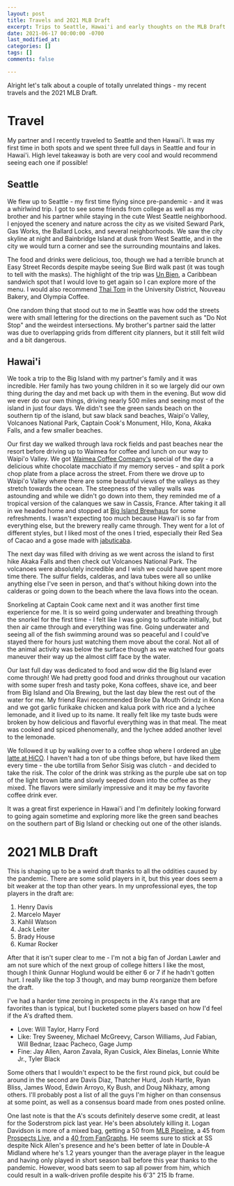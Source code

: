 ```yaml
---
layout: post
title: Travels and 2021 MLB Draft
excerpt: Trips to Seattle, Hawai'i and early thoughts on the MLB Draft
date: 2021-06-17 00:00:00 -0700
last_modified_at: 
categories: []
tags: []
comments: false

---
```

Alright let's talk about a couple of totally unrelated things - my recent travels and the 2021 MLB Draft.

# Travel

My partner and I recently traveled to Seattle and then Hawai'i. It was my first time in both spots and we spent three full days in Seattle and four in Hawai'i. High level takeaway is both are very cool and would recommend seeing each one if possible!

## Seattle

We flew up to Seattle - my first time flying since pre-pandemic - and it was a whirlwind trip. I got to see some friends from college as well as my brother and his partner while staying in the cute West Seattle neighborhood. I enjoyed the scenery and nature across the city as we visited Seward Park, Gas Works, the Ballard Locks, and several neighborhoods. We saw the city skyline at night and Bainbridge Island at dusk from West Seattle, and in the city we would turn a corner and see the surrounding mountains and lakes.

The food and drinks were delicious, too, though we had a terrible brunch at Easy Street Records despite maybe seeing Sue Bird walk past (it was tough to tell with the masks). The highlight of the trip was [Un Bien](https://www.unbienseattle.com/), a Caribbean sandwich spot that I would love to get again so I can explore more of the menu. I would also recommend [Thai Tom](https://www.yelp.com/biz/thai-tom-seattle) in the University District, Nouveau Bakery, and Olympia Coffee.

One random thing that stood out to me in Seattle was how odd the streets were with small lettering for the directions on the pavement such as "Do Not Stop" and the weirdest intersections. My brother's partner said the latter was due to overlapping grids from different city planners, but it still felt wild and a bit dangerous.

## Hawai'i

We took a trip to the Big Island with my partner's family and it was incredible. Her family has two young children in it so we largely did our own thing during the day and met back up with them in the evening. But wow did we ever do our own things, driving nearly 500 miles and seeing most of the island in just four days. We didn't see the green sands beach on the southern tip of the island, but saw black sand beaches, Waipi'o Valley, Volcanoes National Park, Captain Cook's Monument, Hilo, Kona, Akaka Falls, and a few smaller beaches.

Our first day we walked through lava rock fields and past beaches near the resort before driving up to Waimea for coffee and lunch on our way to Waipi'o Valley. We got [Waimea Coffee Company's](https://www.waimeacoffeecompany.com/) special of the day - a delicious white chocolate macchiato if my memory serves - and split a pork chop plate from a place across the street. From there we drove up to Waipi'o Valley where there are some beautiful views of the valleys as they stretch towards the ocean. The steepness of the valley walls was astounding and while we didn't go down into them, they reminded me of a tropical version of the calanques we saw in Cassis, France. After taking it all in we headed home and stopped at [Big Island Brewhaus](https://bigislandbrewhaus.com/) for some refreshments. I wasn't expecting too much because Hawai'i is so far from everything else, but the brewery really came through. They went for a lot of different styles, but I liked most of the ones I tried, especially their Red Sea of Cacao and a gose made with [jabuticaba](https://en.wikipedia.org/wiki/Jabuticaba).

The next day was filled with driving as we went across the island to first hike Akaka Falls and then check out Volcanoes National Park. The volcanoes were absolutely incredible and I wish we could have spent more time there. The sulfur fields, calderas, and lava tubes were all so unlike anything else I've seen in person, and that's without hiking down into the calderas or going down to the beach where the lava flows into the ocean.

Snorkeling at Captain Cook came next and it was another first time experience for me. It is so weird going underwater and breathing through the snorkel for the first time - I felt like I was going to suffocate initially, but then air came through and everything was fine. Going underwater and seeing all of the fish swimming around was so peaceful and I could've stayed there for hours just watching them move about the coral. Not all of the animal activity was below the surface though as we watched four goats maneuver their way up the almost cliff face by the water.

Our last full day was dedicated to food and wow did the Big Island ever come through! We had pretty good food and drinks throughout our vacation with some super fresh and tasty poke, Kona coffees, shave ice, and beer from Big Island and Ola Brewing, but the last day blew the rest out of the water for me. My friend Ravi recommended Broke Da Mouth Grindz in Kona and we got garlic furikake chicken and kalua pork with rice and a lychee lemonade, and it lived up to its name. It really felt like my taste buds were broken by how delicious and flavorful everything was in that meal. The meat was cooked and spiced phenomenally, and the lychee added another level to the lemonade. 

We followed it up by walking over to a coffee shop where I ordered an [ube latte at HiCO](https://hicohawaiiancoffee.com/pages/menu). I haven't had a ton of ube things before, but have liked them every time - the ube tortilla from Señor Sisig was clutch - and decided to take the risk. The color of the drink was striking as the purple ube sat on top of the light brown latte and slowly seeped down into the coffee as they mixed. The flavors were similarly impressive and it may be my favorite coffee drink ever.

It was a great first experience in Hawai'i and I'm definitely looking forward to going again sometime and exploring more like the green sand beaches on the southern part of Big Island or checking out one of the other islands.

# 2021 MLB Draft

This is shaping up to be a weird draft thanks to all the oddities caused by the pandemic. There are some solid players in it, but this year does seem a bit weaker at the top than other years. In my unprofessional eyes, the top players in the draft are:

1. Henry Davis
2. Marcelo Mayer
3. Kahlil Watson
4. Jack Leiter
5. Brady House
6. Kumar Rocker

After that it isn't super clear to me - I'm not a big fan of Jordan Lawler and am not sure which of the next group of college hitters I like the most, though I think Gunnar Hoglund would be either 6 or 7 if he hadn't gotten hurt. I really like the top 3 though, and may bump reorganize them before the draft.

I've had a harder time zeroing in prospects in the A's range that are favorites than is typical, but I bucketed some players based on how I'd feel if the A's drafted them.

* Love: Will Taylor, Harry Ford
* Like: Trey Sweeney, Michael McGreevy, Carson Williams, Jud Fabian, Will Bednar, Izaac Pacheco, Gage Jump
* Fine: Jay Allen, Aaron Zavala, Ryan Cusick, Alex Binelas, Lonnie White Jr., Tyler Black

Some others that I wouldn't expect to be the first round pick, but could be around in the second are Davis Diaz, Thatcher Hurd, Josh Hartle, Ryan Bliss, James Wood, Edwin Arroyo, Ky Bush, and Doug Nikhazy, among others. I'll probably post a list of all the guys I'm higher on than consensus at some point, as well as a consensus board made from ones posted online.

One last note is that the A's scouts definitely deserve some credit, at least for the Soderstrom pick last year. He's been absolutely killing it. Logan Davidson is more of a mixed bag, getting a 50 from [MLB Pipeline](https://www.mlb.com/prospects/athletics/logan-davidson-669722), a 45 from [Prospects Live](https://www.prospectslive.com/lists/2021/2/14/oakland-athletics-2021-prospect-rankings), and a [40 from FanGraphs](https://www.fangraphs.com/prospects/the-board/2021-prospect-list/summary?sort=-1,1&team=oak). He seems sure to stick at SS despite Nick Allen's presence and he's been better of late in Double-A Midland where he's 1.2 years younger than the average player in the league and having only played in short season ball before this year thanks to the pandemic. However, wood bats seem to sap all power from him, which could result in a walk-driven profile despite his 6'3" 215 lb frame.